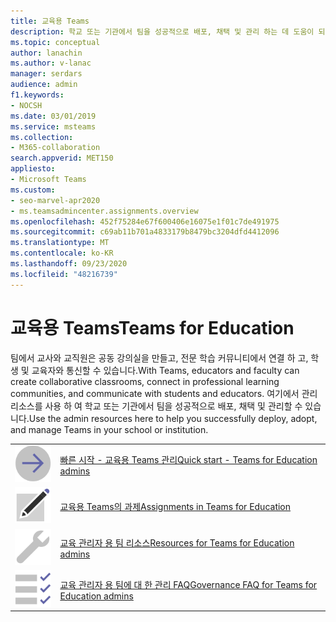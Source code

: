 ```yaml
---
title: 교육용 Teams
description: 학교 또는 기관에서 팀을 성공적으로 배포, 채택 및 관리 하는 데 도움이 되는 관리자 리소스에 대해 알아봅니다.
ms.topic: conceptual
author: lanachin
ms.author: v-lanac
manager: serdars
audience: admin
f1.keywords:
- NOCSH
ms.date: 03/01/2019
ms.service: msteams
ms.collection:
- M365-collaboration
search.appverid: MET150
appliesto:
- Microsoft Teams
ms.custom:
- seo-marvel-apr2020
- ms.teamsadmincenter.assignments.overview
ms.openlocfilehash: 452f75284e67f600406e16075e1f01c7de491975
ms.sourcegitcommit: c69ab11b701a4833179b8479bc3204dfd4412096
ms.translationtype: MT
ms.contentlocale: ko-KR
ms.lasthandoff: 09/23/2020
ms.locfileid: "48216739"
---
```

# <a name="teams-for-education"></a><span data-ttu-id="c11b1-103">교육용 Teams</span><span class="sxs-lookup"><span data-stu-id="c11b1-103">Teams for Education</span></span>

<span data-ttu-id="c11b1-104">팀에서 교사와 교직원은 공동 강의실을 만들고, 전문 학습 커뮤니티에서 연결 하 고, 학생 및 교육자와 통신할 수 있습니다.</span><span class="sxs-lookup"><span data-stu-id="c11b1-104">With Teams, educators and faculty can create collaborative classrooms, connect in professional learning communities, and communicate with students and educators.</span></span> <span data-ttu-id="c11b1-105">여기에서 관리 리소스를 사용 하 여 학교 또는 기관에서 팀을 성공적으로 배포, 채택 및 관리할 수 있습니다.</span><span class="sxs-lookup"><span data-stu-id="c11b1-105">Use the admin resources here to help you successfully deploy, adopt, and manage Teams in your school or institution.</span></span> 


|               |               |
| ------------- | ------------- |
| ![화살표-오른쪽-2-팀](../media/arrow-right-2-teams.svg)  |  [<span data-ttu-id="c11b1-107">빠른 시작 - 교육용 Teams 관리</span><span class="sxs-lookup"><span data-stu-id="c11b1-107">Quick start - Teams for Education admins</span></span>](https://docs.microsoft.com/microsoftteams/teams-quick-start-edu) |
| ![팀 등록](../media/sign-up-teams.svg) | [<span data-ttu-id="c11b1-109">교육용 Teams의 과제</span><span class="sxs-lookup"><span data-stu-id="c11b1-109">Assignments in Teams for Education</span></span>](https://docs.microsoft.com/microsoftteams/expand-teams-across-your-org/assignments-in-teams) |
| ![toolbox](../media/toolbox.svg)  |  [<span data-ttu-id="c11b1-111">교육 관리자 용 팀 리소스</span><span class="sxs-lookup"><span data-stu-id="c11b1-111">Resources for Teams for Education admins</span></span>](https://docs.microsoft.com/microsoftteams/resources-teams-edu) |
| ![작업-검사 목록-계획-팀](../media/task-checklist-planning-teams.svg)  |  [<span data-ttu-id="c11b1-113">교육 관리자 용 팀에 대 한 관리 FAQ</span><span class="sxs-lookup"><span data-stu-id="c11b1-113">Governance FAQ for Teams for Education admins</span></span>](https://docs.microsoft.com/microsoftteams/plan-teams-governance-edu) |

